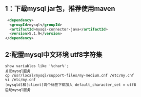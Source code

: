 ##  1：下载mysql jar包，推荐使用maven
````xml
 <dependency> 
  <groupId>mysql</groupId> 
  <artifactId>mysql-connector-java</artifactId> 
  <version>5.1.9</version> 
</dependency>
````
## 2:配置mysql中文环境 utf8字符集

````
show variables like '%char%';
关闭mysql服务
cp /usr/local/mysql/support-files/my-medium.cnf /etc/my.cnf
vi /etc/my.cnf
[mysqld]和[client]两个标签下都加入 default_character_set = utf8
启动mysql服务
````
